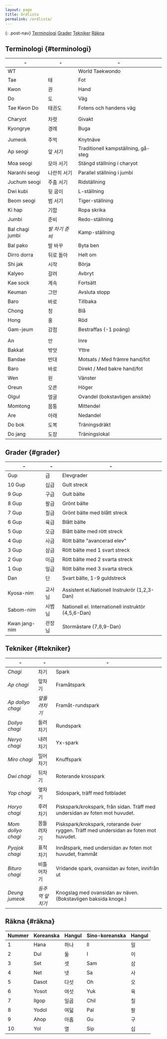 ```yaml
---
layout: page
title: Ordlista
permalink: /ordlista/
---
```


{: .post-nav}
[Terminologi](#terminologi)
[Grader](#grader)
[Tekniker](#tekniker)
[Räkna](#räkna)

## Terminologi {#terminologi}

| -               | -                   | -                                   |
| --------------- | ------------------- | ----------------------------------- |
| WT              |                     | World Taekwondo                     |
| Tae             | 태                  | Fot                                 |
| Kwon            | 권                  | Hand                                |
| Do              | 도                  | Väg                                 |
| Tae Kwon Do     | 태권도              | Fotens och handens väg              |
|                 |                     |                                     |
| Charyot         | 차렷                | Givakt                              |
| Kyongrye        | 경례                | Buga                                |
|                 |                     |                                     |
| Jumeok          | 주먹                | Knytnäve                            |
| Ap seogi        | 앞 서기             | Traditionell kampställning, gå-steg |
| Moa seogi       | 모아 서기           | Stängd ställning i charyot          |
| Naranhi seogi   | 나란히 서기         | Parallel ställning i jumbi          |
| Juchum seogi    | 주춤 서기           | Ridställning                        |
| Dwi kubi        | 뒷 굽이             | L-ställning                         |
| Beom seogi      | 범 서기             | Tiger-ställning                     |
| Ki hap          | 기합                | Ropa skrika                         |
| Jumbi           | 준비                | Redo-ställning                      |
| Bal chagi jumbi | <i>발 차기 준비</i> | Kamp-ställning                      |
| Bal pako        | 발 바꾸             | Byta ben                            |
| Dirro dorra     | 뒤로 돌아           | Helt om                             |
| Shi jak         | 시작                | Börja                               |
| Kalyeo          | 갈려                | Avbryt                              |
| Kae sock        | 계속                | Fortsätt                            |
| Keuman          | 그만                | Avsluta stopp                       |
| Baro            | 바로                | Tillbaka                            |
| Chong           | 청                  | Blå                                 |
| Hong            | 홍                  | Röd                                 |
| Gam-jeum        | 감점                | Bestraffas (-1 poäng)               |
|                 |                     |                                     |
| An              | 안                  | Inre                                |
| Bakkat          | 밖앗                | Yttre                               |
| Bandae          | 반대                | Motsats / Med främre hand/fot       |
| Baro            | 바로                | Direkt / Med bakre hand/fot         |
| Wen             | 왼                  | Vänster                             |
| Oreun           | 오른                | Höger                               |
| Olgul           | 얼굴                | Ovandel (bokstavligen ansikte)      |
| Momtong         | 몸통                | Mittendel                           |
| Are             | 아래                | Nedandel                            |
| Do bok          | 도복                | Träningsdräkt                       |
| Do jang         | 도장                | Träningslokal                       |

## Grader {#grader}

| -             | -      | -                                                   |
| ------------- | ------ | --------------------------------------------------- |
| Gup           | 급     | Elevgrader                                          |
| 10 Gup        | 십급   | Gult streck                                         |
| 9 Gup         | 구급   | Gult bälte                                          |
| 8 Gup         | 팔급   | Grönt bälte                                         |
| 7 Gup         | 칠급   | Grönt bälte med blått streck                        |
| 6 Gup         | 육급   | Blått bälte                                         |
| 5 Gup         | 오급   | Blått bälte med rött streck                         |
| 4 Gup         | 사급   | Rött bälte "avancerad elev"                         |
| 3 Gup         | 삼급   | Rött bälte med 1 svart streck                       |
| 2 Gup         | 이급   | Rött bälte med 2 svarta streck                      |
| 1 Gup         | 일급   | Rött bälte med 3 svarta streck                      |
| Dan           | 단     | Svart bälte, 1-9 guldstreck                         |
|               |        |                                                     |
| Kyosa-nim     | 교사님 | Assistent el.Nationell Instrukrör (1,2,3-Dan)       |
| Sabom-nim     | 사범님 | Nationell el. Internationell instruktör (4,5,6-Dan) |
| Kwan jang-nim | 관장님 | Stormästare (7,8,9-Dan)                             |

## Tekniker {#tekniker}

| -                       | -                    | -                                                                                      |
| ----------------------- | -------------------- | -------------------------------------------------------------------------------------- |
| <i>Chagi</i>            | 차기                 | Spark                                                                                  |
| <i>Ap chagi</i>         | 앞차기               | Framåtspark                                                                            |
| <i>Ap dollyo chagi</i>  | <i>앞돌려차기</i>    | Framåt-rundspark                                                                       |
| <i>Dollyo chagi</i>     | 돌려차기             | Rundspark                                                                              |
| <i>Neryo chagi</i>      | 내려차기             | Yx-spark                                                                              |
| <i>Miro chagi</i>       | 밀어차기             | Knuffspark                                                                             |
| <i>Dwi chagi</i>        | 뒤차기               | Roterande krosspark                                                                    |
| <i>Yop chagi</i>        | 옆차기               | Sidospark, träff med fotbladet                                                         |
| <i>Horyo chagi</i>      | 후려차기             | Piskspark/krokspark, från sidan. Träff med undersidan av foten mot huvudet.            |
| <i>Mom dollyo chagi</i> | 몸돌려차기           | Piskspark/krokspark, roterande över ryggen. Träff med undersidan av foten mot huvudet. |
| <i>Pyojok chagi</i>     | 표적차기             | Innåtspark, med undersidan av foten mot huvudet, frammåt                               |
| <i>Bituro chagi</i>     | 비틀어차기           | Vridande spark, ovansidan av foten, innifrån ut                                        |
| <i>Deung jumeok</i>     | <i>등주먹 앞치기</i> | Knogslag med ovansidan av näven. (Bokstavligen baksida knoge.)                         |

## Räkna {#räkna}

| Nummer | Koreanska | Hangul | Sino-koreanska | Hangul |
| ------ | --------- | ------ | -------------- | ------ |
| 1      | Hana      | 하나   | Il             | 일     |
| 2      | Dul       | 둘     | I              | 이     |
| 3      | Set       | 셋     | Sam            | 삼     |
| 4      | Net       | 넷     | Sa             | 사     |
| 5      | Dasot     | 다섯   | Oh             | 오     |
| 6      | Yosot     | 여섯   | Yuk            | 육     |
| 7      | Ilgop     | 일곱   | Chil           | 칠     |
| 8      | Yodol     | 여덟   | Pal            | 팔     |
| 9      | Ahop      | 아홉   | Gu             | 구     |
| 10     | Yol       | 열     | Sip            | 십     |

